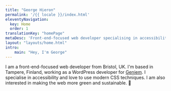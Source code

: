 ```yaml
---
title: "George Hieron"
permalink: '/{{ locale }}/index.html'
eleventyNavigation:
  key: Home
  order: 1
translationKey: "homePage"
metaDesc: 'Front-end-focused web developer specialising in accessibility.'
layout: "layouts/home.html"
intro:
    main: "Hey, I'm George"
---
```


I am a front-end-focused web developer from Bristol, UK. I'm based in Tampere, Finland, working as a WordPress developer for <a href="https://www.geniem.fi/in-english/" data-hover-img="/images/geniem-genie.png">Geniem</a>. I specialise in accessibility and love to use modern CSS techniques. I am also interested in making the web more green and sustainable. 🌲
